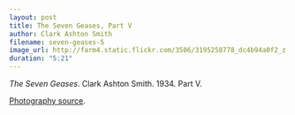```yaml
---
layout: post
title: The Seven Geases, Part V
author: Clark Ashton Smith
filename: seven-geases-5
image_url: http://farm4.static.flickr.com/3506/3195258778_dc4b94a0f2_z.jpg
duration: "5:21"
---
```


_The Seven Geases_.  Clark Ashton Smith.  1934.  Part V.

[Photography source](http://www.flickr.com/photos/simon_cousins/3195258778/).
